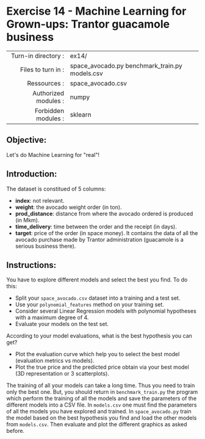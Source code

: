 # Exercise 14 - Machine Learning for Grown-ups: Trantor guacamole business

|                         |                                                  |
| -----------------------:| ------------------------------------------------ |
|   Turn-in directory :   |  ex14/                                           |
|   Files to turn in :    |  space_avocado.py benchmark_train.py  models.csv |
|   Ressources :          |  space_avocado.csv                               |
|   Authorized modules :  |  numpy                                           |
|   Forbidden modules :   |  sklearn                                         |

## Objective:
Let's do Machine Learning for "real"!

## Introduction:
The dataset is constitued of 5 columns:
* **index**: not relevant.
* **weight**: the avocado weight order (in ton).
* **prod_distance**: distance from where the avocado ordered is produced (in Mkm).
* **time_delivery**: time between the order and the receipt (in days).
* **target**: price of the order (in space money).
It contains the data of all the avocado purchase made by Trantor administration (guacamole is a serious business there).

## Instructions:
You have to explore different models and select the best you find.
To do this:
* Split your `space_avocado.csv` dataset into a training and a test set.
* Use your `polynomial_features` method on your training set.
* Consider several Linear Regression models with polynomial hypotheses with a maximum degree of 4.
* Evaluate your models on the test set.

According to your model evaluations, what is the best hypothesis you can get?
* Plot the evaluation curve which help you to select the best model (evaluation metrics vs models).
* Plot the true price and the predicted price obtain via your best model (3D representation or 3 scatterplots).


The training of all your models can take a long time. Thus you need to train only the best one.
But, you should return in `benchmark_train.py` the program which perform the training of all the models and save the parameters of the different models into a CSV file.
In `models.csv` one must find the parameters of all the models you have explored and trained.
In `space_avocado.py` train the model based on the best hypothesis you find and load the other models from `models.csv`. Then evaluate and plot the different graphics as asked before.
